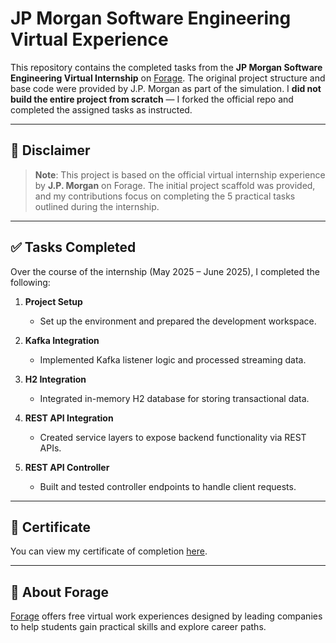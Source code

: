 # JP Morgan Software Engineering Virtual Experience

This repository contains the completed tasks from the **JP Morgan Software Engineering Virtual Internship** on [Forage](https://www.theforage.com/). The original project structure and base code were provided by J.P. Morgan as part of the simulation. I **did not build the entire project from scratch** — I forked the official repo and completed the assigned tasks as instructed.

---

## 📌 Disclaimer

> **Note**: This project is based on the official virtual internship experience by **J.P. Morgan** on Forage. The initial project scaffold was provided, and my contributions focus on completing the 5 practical tasks outlined during the internship.

---

## ✅ Tasks Completed

Over the course of the internship (May 2025 – June 2025), I completed the following:

1. **Project Setup**  
   - Set up the environment and prepared the development workspace.

2. **Kafka Integration**  
   - Implemented Kafka listener logic and processed streaming data.

3. **H2 Integration**  
   - Integrated in-memory H2 database for storing transactional data.

4. **REST API Integration**  
   - Created service layers to expose backend functionality via REST APIs.

5. **REST API Controller**  
   - Built and tested controller endpoints to handle client requests.

---

## 📄 Certificate

You can view my certificate of completion [here](./JP-Morgan-Certificate.pdf).


---

## 🧠 About Forage

[Forage](https://www.theforage.com/) offers free virtual work experiences designed by leading companies to help students gain practical skills and explore career paths.


